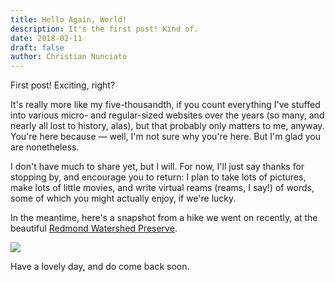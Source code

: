 ```yaml
---
title: Hello Again, World!
description: It's the first post! Kind of.
date: 2018-02-11
draft: false
author: Christian Nunciato
---
```


First post! Exciting, right?

It's really more like my five-thousandth, if you count everything I've stuffed into various micro- and regular-sized websites over the years (so many, and nearly all lost to history, alas), but that probably only matters to me, anyway. You're here because &mdash; well, I'm not sure why you're here. But I'm glad you are nonetheless.

I don't have much to share yet, but I will. For now, I'll just say thanks for stopping by, and encourage you to return: I plan to take lots of pictures, make lots of little movies, and write virtual reams (reams, I say!) of words, some of which you might actually enjoy, if we're lucky.

In the meantime, here's a snapshot from a hike we went on recently, at the beautiful [Redmond Watershed Preserve](https://www.wta.org/go-hiking/hikes/redmond-watershed-preserve).

![](/media/images/photos/mossyfern.jpg)

Have a lovely day, and do come back soon.
